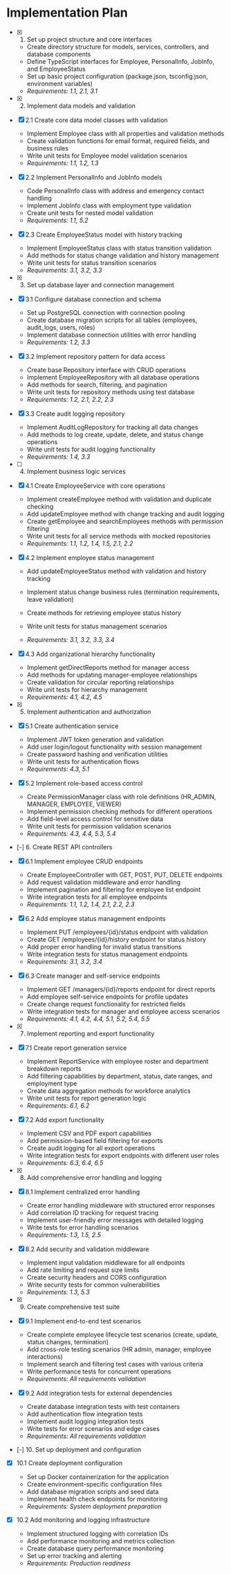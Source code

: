 # Implementation Plan

- [x] 1. Set up project structure and core interfaces

  - Create directory structure for models, services, controllers, and database components
  - Define TypeScript interfaces for Employee, PersonalInfo, JobInfo, and EmployeeStatus
  - Set up basic project configuration (package.json, tsconfig.json, environment variables)
  - _Requirements: 1.1, 2.1, 3.1_

- [x] 2. Implement data models and validation

- [x] 2.1 Create core data model classes with validation

  - Implement Employee class with all properties and validation methods
  - Create validation functions for email format, required fields, and business rules
  - Write unit tests for Employee model validation scenarios
  - _Requirements: 1.1, 1.2, 1.3_

- [x] 2.2 Implement PersonalInfo and JobInfo models

  - Code PersonalInfo class with address and emergency contact handling
  - Implement JobInfo class with employment type validation
  - Create unit tests for nested model validation
  - _Requirements: 1.1, 5.2_

- [x] 2.3 Create EmployeeStatus model with history tracking

  - Implement EmployeeStatus class with status transition validation
  - Add methods for status change validation and history management
  - Write unit tests for status transition scenarios
  - _Requirements: 3.1, 3.2, 3.3_

- [x] 3. Set up database layer and connection management

- [x] 3.1 Configure database connection and schema

  - Set up PostgreSQL connection with connection pooling
  - Create database migration scripts for all tables (employees, audit_logs, users, roles)
  - Implement database connection utilities with error handling
  - _Requirements: 1.2, 3.3_

- [x] 3.2 Implement repository pattern for data access

  - Create base Repository interface with CRUD operations
  - Implement EmployeeRepository with all database operations
  - Add methods for search, filtering, and pagination
  - Write unit tests for repository methods using test database
  - _Requirements: 1.2, 2.1, 2.2, 2.3_

- [x] 3.3 Create audit logging repository

  - Implement AuditLogRepository for tracking all data changes
  - Add methods to log create, update, delete, and status change operations
  - Write unit tests for audit logging functionality
  - _Requirements: 1.4, 3.3_

- [ ] 4. Implement business logic services

- [x] 4.1 Create EmployeeService with core operations

  - Implement createEmployee method with validation and duplicate checking
  - Add updateEmployee method with change tracking and audit logging
  - Create getEmployee and searchEmployees methods with permission filtering
  - Write unit tests for all service methods with mocked repositories
  - _Requirements: 1.1, 1.2, 1.4, 1.5, 2.1, 2.2_

- [x] 4.2 Implement employee status management

  - Add updateEmployeeStatus method with validation and history tracking
  - Implement status change business rules (termination requirements, leave validation)
  - Create methods for retrieving employee status history
  - Write unit tests for status management scenarios

  - _Requirements: 3.1, 3.2, 3.3, 3.4_

- [x] 4.3 Add organizational hierarchy functionality

  - Implement getDirectReports method for manager access
  - Add methods for updating manager-employee relationships
  - Create validation for circular reporting relationships
  - Write unit tests for hierarchy management
  - _Requirements: 4.1, 4.2, 4.5_

- [x] 5. Implement authentication and authorization

- [x] 5.1 Create authentication service

  - Implement JWT token generation and validation
  - Add user login/logout functionality with session management
  - Create password hashing and verification utilities
  - Write unit tests for authentication flows
  - _Requirements: 4.3, 5.1_

- [x] 5.2 Implement role-based access control

  - Create PermissionManager class with role definitions (HR_ADMIN, MANAGER, EMPLOYEE, VIEWER)
  - Implement permission checking methods for different operations
  - Add field-level access control for sensitive data
  - Write unit tests for permission validation scenarios
  - _Requirements: 4.3, 4.4, 5.3, 5.4_

- [-] 6. Create REST API controllers

- [x] 6.1 Implement employee CRUD endpoints

  - Create EmployeeController with GET, POST, PUT, DELETE endpoints
  - Add request validation middleware and error handling
  - Implement pagination and filtering for employee list endpoint
  - Write integration tests for all employee endpoints
  - _Requirements: 1.1, 1.2, 1.4, 2.1, 2.2, 2.3_

- [x] 6.2 Add employee status management endpoints

  - Implement PUT /employees/{id}/status endpoint with validation
  - Create GET /employees/{id}/history endpoint for status history
  - Add proper error handling for invalid status transitions
  - Write integration tests for status management endpoints
  - _Requirements: 3.1, 3.2, 3.4_

- [x] 6.3 Create manager and self-service endpoints

  - Implement GET /managers/{id}/reports endpoint for direct reports
  - Add employee self-service endpoints for profile updates
  - Create change request functionality for restricted fields
  - Write integration tests for manager and employee access scenarios
  - _Requirements: 4.1, 4.2, 4.4, 5.1, 5.2, 5.4, 5.5_

- [x] 7. Implement reporting and export functionality

- [x] 7.1 Create report generation service

  - Implement ReportService with employee roster and department breakdown reports
  - Add filtering capabilities by department, status, date ranges, and employment type
  - Create data aggregation methods for workforce analytics
  - Write unit tests for report generation logic
  - _Requirements: 6.1, 6.2_

- [x] 7.2 Add export functionality

  - Implement CSV and PDF export capabilities
  - Add permission-based field filtering for exports
  - Create audit logging for all export operations
  - Write integration tests for export endpoints with different user roles
  - _Requirements: 6.3, 6.4, 6.5_

- [x] 8. Add comprehensive error handling and logging

- [x] 8.1 Implement centralized error handling

  - Create error handling middleware with structured error responses
  - Add correlation ID tracking for request tracing
  - Implement user-friendly error messages with detailed logging
  - Write tests for error handling scenarios
  - _Requirements: 1.3, 1.5, 2.5_

- [x] 8.2 Add security and validation middleware

  - Implement input validation middleware for all endpoints
  - Add rate limiting and request size limits
  - Create security headers and CORS configuration
  - Write security tests for common vulnerabilities
  - _Requirements: 1.3, 5.3_

- [x] 9. Create comprehensive test suite

- [x] 9.1 Implement end-to-end test scenarios

  - Create complete employee lifecycle test scenarios (create, update, status changes, termination)
  - Add cross-role testing scenarios (HR admin, manager, employee interactions)
  - Implement search and filtering test cases with various criteria
  - Write performance tests for concurrent operations
  - _Requirements: All requirements validation_

- [x] 9.2 Add integration tests for external dependencies

  - Create database integration tests with test containers
  - Add authentication flow integration tests
  - Implement audit logging integration tests
  - Write tests for error scenarios and edge cases
  - _Requirements: All requirements validation_

- [-] 10. Set up deployment and configuration

- [x] 10.1 Create deployment configuration

  - Set up Docker containerization for the application
  - Create environment-specific configuration files
  - Add database migration scripts and seed data
  - Implement health check endpoints for monitoring
  - _Requirements: System deployment preparation_

- [x] 10.2 Add monitoring and logging infrastructure


  - Implement structured logging with correlation IDs
  - Add performance monitoring and metrics collection
  - Create database query performance monitoring
  - Set up error tracking and alerting
  - _Requirements: Production readiness_
